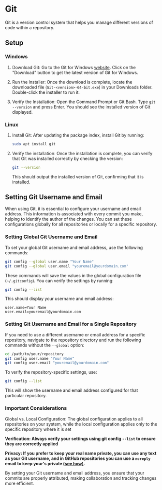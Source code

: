 # Git
Git is a version control system that helps you manage different versions of code within a repository.

## Setup

### Windows

1. Download Git:
    Go to the Git for Windows [website](https://git-scm.com/downloads/win).
    Click on the "Download" button to get the latest version of Git for Windows.
    
2. Run the Installer:
    Once the download is complete, locate the downloaded file (`Git-<version>-64-bit.exe`) in your Downloads folder.
    Double-click the installer to run it.

3. Verify the Installation:
    Open the Command Prompt or Git Bash.
    Type `git --version` and press Enter. You should see the installed version of Git displayed.

### Linux

1. Install Git: 
    After updating the package index, install Git by running:
    ```sh
    sudo apt install git
    ```

2. Verify the installation: 
    Once the installation is complete, you can verify that Git was installed correctly by checking the version:
    ```sh
    git --version
    ```
    This should output the installed version of Git, confirming that it is installed.

## Setting Git Username and Email

When using Git, it is essential to configure your username and email address. This information is associated with every commit you make, helping to identify the author of the changes. You can set these configurations globally for all repositories or locally for a specific repository.

### Setting Global Git Username and Email

To set your global Git username and email address, use the following commands:

```sh
git config --global user.name "Your Name"
git config --global user.email "youremail@yourdomain.com"
```
These commands will save the values in the global configuration file (`~/.gitconfig`). You can verify the settings by running:

```sh
git config --list
```
This should display your username and email address:

```
user.name=Your Name  
user.email=youremail@yourdomain.com
```

### Setting Git Username and Email for a Single Repository

If you need to use a different username or email address for a specific repository, navigate to the repository directory and run the following commands without the `--global` option:

```sh
cd /path/to/your/repository
git config user.name "Your Name"
git config user.email "youremail@yourdomain.com"
```
To verify the repository-specific settings, use:

```sh
git config --list
```
This will show the username and email address configured for that particular repository.

### Important Considerations

Global vs. Local Configuration: The global configuration applies to all repositories on your system, while the local configuration applies only to the specific repository where it is set

**Verification: Always verify your settings using git config `--list` to ensure they are correctly applied**

**Privacy: If you prefer to keep your real name private, you can use any text as your Git username, and in GitHub repositories you can use a `noreply` email to keep your's private [(see how)](https://docs.github.com/en/account-and-profile/setting-up-and-managing-your-personal-account-on-github/managing-email-preferences/setting-your-commit-email-address).**

By setting your Git username and email address, you ensure that your commits are properly attributed, making collaboration and tracking changes more efficient.
